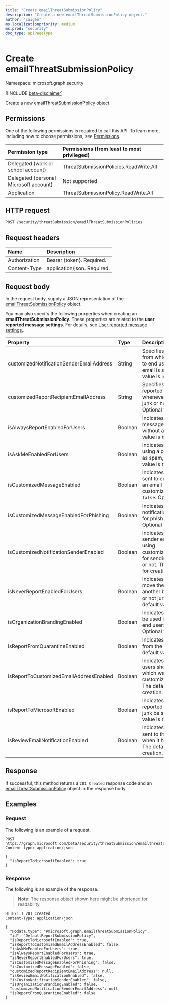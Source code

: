 ```yaml
---
title: "Create emailThreatSubmissionPolicy"
description: "Create a new emailThreatSubmissionPolicy object."
author: "caigen"
ms.localizationpriority: medium
ms.prod: "security"
doc_type: apiPageType
---
```


# Create emailThreatSubmissionPolicy

Namespace: microsoft.graph.security

[!INCLUDE [beta-disclaimer](../../includes/beta-disclaimer.md)]

Create a new [emailThreatSubmissionPolicy](../resources/security-emailthreatsubmissionpolicy.md) object.

## Permissions
One of the following permissions is required to call this API. To learn more, including how to choose permissions, see [Permissions](/graph/permissions-reference).

|Permission type|Permissions (from least to most privileged)|
|:---|:---|
|Delegated (work or school account)|ThreatSubmissionPolicies.ReadWrite.All|
|Delegated (personal Microsoft account)|Not supported|
|Application|ThreatSubmissionPolicy.ReadWrite.All|

## HTTP request

<!-- {
  "blockType": "ignored"
}
-->
``` http
POST /security/threatSubmission/emailThreatSubmissionPolicies
```

## Request headers
|Name|Description|
|:---|:---|
|Authorization|Bearer {token}. Required.|
|Content-Type|application/json. Required.|

## Request body
In the request body, supply a JSON representation of the [emailThreatSubmissionPolicy](../resources/security-emailthreatsubmissionpolicy.md) object.

You may also specify the following properties when creating an **emailThreatSubmissionPolicy**. These properties are related to the **user reported message settings**. For details, see [User reported message settings.](/microsoft-365/security/office-365-security/user-submission.md).

| Property                                 | Type    | Description                                                                                |
|:-----------------------------------------|:--------|:-------------------------------------------------------------------------------------------|
| customizedNotificationSenderEmailAddress | String  | Specifies the email address of the sender from which email notifications will be sent to end users to inform them whether an email is spam, phish or clean. The default value is `null`. Optional for creation.                   |
| customizedReportRecipientEmailAddress    | String  | Specifies the destination where the reported messages from end users will land whenever they report something as phish, junk or not junk. The default value is `null`. Optional for creation. |
| isAlwaysReportEnabledForUsers            | Boolean | Indicates whether end users can report a message as spam, phish or junk directly without a confirmation(popup). The default value is `true`.  Optional for creation.          |
| isAskMeEnabledForUsers                   | Boolean | Indicates whether end users can confirm using a popup before reporting messages as spam, phish or not junk. The default value is `true`.  Optional for creation. |
| isCustomizedMessageEnabled               | Boolean | Indicates whether the email notifications sent to end users to inform them whether an email is phish, spam or junk is customized or not. The default value is `false`. Optional for creation.                  |
| isCustomizedMessageEnabledForPhishing    | Boolean | Indicates whether the customized email notifications sent to end users is to be sent for phish or not. The default value is `false`. Optional for creation. |
| isCustomizedNotificationSenderEnabled    | Boolean | Indicates whether we should use the sender email address which we set earlier using customizedNotificationSenderEmailAddress for sending email notifications to end users or not. The default value is `false`. Optional for creation.               |
| isNeverReportEnabledForUsers             | Boolean | Indicates whether end users can simply move the message from one folder to another based on the action of spam, phish or not junk without actually reporting it. The default value is `true`. Optional for creation.         |
| isOrganizationBrandingEnabled            | Boolean | Indicates whether the branding logo should be used in the email notifications sent to end users. The default value is `false`. Optional for creation.        |
| isReportFromQuarantineEnabled            | Boolean | Indicates whether end users can submit from the quarantine page or not. The default value is `true`. Optional for creation.              |
| isReportToCustomizedEmailAddressEnabled  | Boolean | Indicates whether emails reported by end users should be send to the custom mailbox which was configured using customizedReportRecipientEmailAddress.  The default value is `false`. Optional for creation.              |
| isReportToMicrosoftEnabled               | Boolean | Indicates whether the email messages reported by end users as junk, phish or not junk be sent to Microsoft or not. The default value is `false`. Requried for creation.  |
| isReviewEmailNotificationEnabled         | Boolean | Indicates whether an email notification be sent to the end user who reported the email when it has been reviewed by the Admin. The default value is `false`. Optional for creation.  |


## Response

If successful, this method returns a `201 Created` response code and an [emailThreatSubmissionPolicy](../resources/security-emailthreatsubmissionpolicy.md) object in the response body.

## Examples

### Request
The following is an example of a request.
<!-- {
  "blockType": "request",
  "name": "create_emailthreatsubmissionpolicy_from_emailthreatsubmissionpolicies"
}
-->
``` http
POST https://graph.microsoft.com/beta/security/threatSubmission/emailthreatSubmissionPolicies
Content-type: application/json

{
  "isReportToMicrosoftEnabled": true
}
```


### Response
The following is an example of the response.

> **Note:** The response object shown here might be shortened for readability.

<!-- {
  "blockType": "response",
  "truncated": true,
  "@odata.type": "microsoft.graph.security.emailThreatSubmissionPolicy"
}
-->
``` http
HTTP/1.1 201 Created
Content-Type: application/json

{
  "@odata.type": "#microsoft.graph.emailThreatSubmissionPolicy",
  "id": "DefaultReportSubmissionPolicy",
  "isReportToMicrosoftEnabled": true,
  "isReportToCustomizedEmailAddressEnabled": false,
  "isAskMeEnabledForUsers": true,
  "isAlwaysReportEnabledForUsers": true,
  "isNeverReportEnabledForUsers": true,
  "isCustomizedMessageEnabledForPhishing": false,
  "isCustomizedMessageEnabled": false,
  "customizedReportRecipientEmailAddress": null,
  "isReviewEmailNotificationEnabled": false,
  "isCustomNotificationSenderEnabled": false,
  "isOrganizationBrandingEnabled": false,
  "customizedNotificationSenderEmailAddress": null,
  "isReportFromQuarantineEnabled": false
}
```

